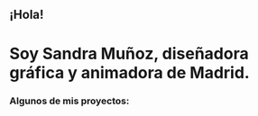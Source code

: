 ## ¡Hola! 
<h1>Soy Sandra Muñoz, diseñadora gráfica y animadora de Madrid.</h1>

<h3> Algunos de mis proyectos: </h3>
